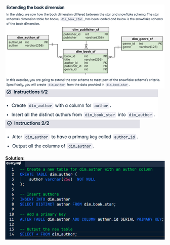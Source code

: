 ![problem](image-2.png)
![task](image-3.png)
![task2](image-4.png)

**Solution:**
![solution](image-5.png)